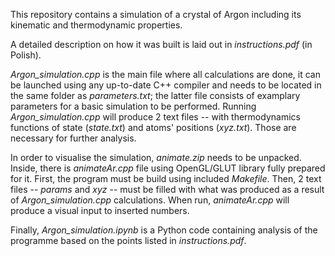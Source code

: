 This repository contains a simulation of a crystal of Argon including its kinematic and thermodynamic properties.

A detailed description on how it was built is laid out in _instructions.pdf_ (in Polish).

_Argon_simulation.cpp_ is the main file where all calculations are done, it can be launched using any up-to-date C++ compiler and needs to be located in the same folder as _parameters.txt_; the latter file consists of examplary parameters for a basic simulation to be performed. Running _Argon_simulation.cpp_ will produce 2 text files -- with thermodynamics functions of state (_state.txt_) and atoms' positions (_xyz.txt_). Those are necessary for further analysis.

In order to visualise the simulation, _animate.zip_ needs to be unpacked. Inside, there is _animateAr.cpp_ file using OpenGL/GLUT library fully prepared for it. First, the program must be build using included _Makefile_. Then, 2 text files -- _params_ and _xyz_ -- must be filled with what was produced as a result of _Argon_simulation.cpp_ calculations. When run, _animateAr.cpp_ will produce a visual input to inserted numbers.

Finally, _Argon_simulation.ipynb_ is a Python code containing analysis of the programme based on the points listed in _instructions.pdf_.
